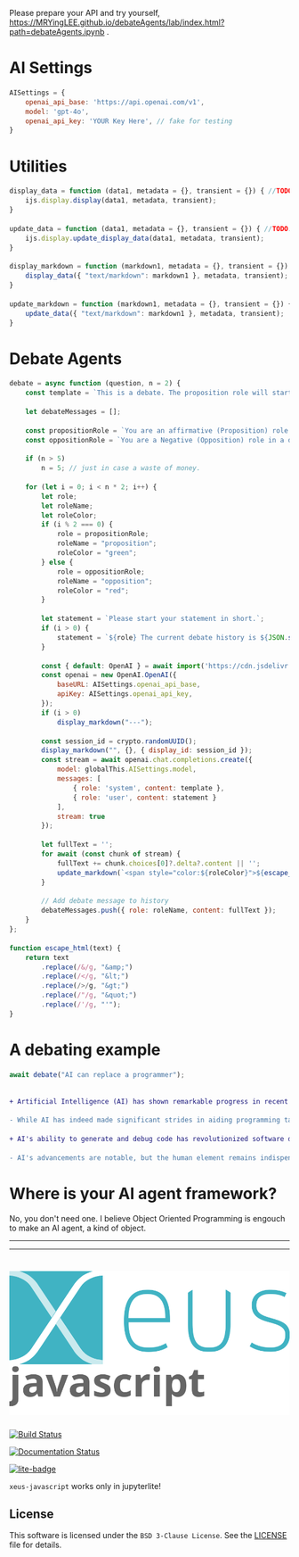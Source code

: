 Please prepare your API and try yourself, https://MRYingLEE.github.io/debateAgents/lab/index.html?path=debateAgents.ipynb .

# AI Settings

``` javascript
AISettings = {
    openai_api_base: 'https://api.openai.com/v1',
    model: 'gpt-4o',
    openai_api_key: 'YOUR Key Here', // fake for testing
}
```

# Utilities

``` javascript
display_data = function (data1, metadata = {}, transient = {}) { //TODO: to upgrade to Xeus 4
    ijs.display.display(data1, metadata, transient);
}

update_data = function (data1, metadata = {}, transient = {}) { //TODO: to upgrade to Xeus 4
    ijs.display.update_display_data(data1, metadata, transient);
}

display_markdown = function (markdown1, metadata = {}, transient = {}) {
    display_data({ "text/markdown": markdown1 }, metadata, transient);
}

update_markdown = function (markdown1, metadata = {}, transient = {}) {
    update_data({ "text/markdown": markdown1 }, metadata, transient);
}
```

# Debate Agents

``` javascript
debate = async function (question, n = 2) {
    const template = `This is a debate. The proposition role will start his/her statement at first. Then the opposition will argue. And then for the second run. My statement is ${question}`;

    let debateMessages = [];

    const propositionRole = `You are an affirmative (Proposition) role in a debate with me. Try to agree with me with supportive information.`;
    const oppositionRole = `You are a Negative (Opposition) role in a debate with me. Try to disagree with me.`;

    if (n > 5)
        n = 5; // just in case a waste of money.

    for (let i = 0; i < n * 2; i++) {
        let role;
        let roleName;
        let roleColor;
        if (i % 2 === 0) {
            role = propositionRole;
            roleName = "proposition";
            roleColor = "green";
        } else {
            role = oppositionRole;
            roleName = "opposition";
            roleColor = "red";
        }

        let statement = `Please start your statement in short.`;
        if (i > 0) {
            statement = `${role} The current debate history is ${JSON.stringify(debateMessages)}. Please respond in short.`;
        }

        const { default: OpenAI } = await import('https://cdn.jsdelivr.net/npm/openai@4.26.0/+esm');
        const openai = new OpenAI.OpenAI({
            baseURL: AISettings.openai_api_base,
            apiKey: AISettings.openai_api_key,
        });
        if (i > 0)
            display_markdown("---");

        const session_id = crypto.randomUUID();
        display_markdown("", {}, { display_id: session_id });
        const stream = await openai.chat.completions.create({
            model: globalThis.AISettings.model,
            messages: [
                { role: 'system', content: template },
                { role: 'user', content: statement }
            ],
            stream: true
        });

        let fullText = '';
        for await (const chunk of stream) {
            fullText += chunk.choices[0]?.delta?.content || '';
            update_markdown(`<span style="color:${roleColor}">${escape_html(fullText)}</span>`, {}, { display_id: session_id });
        }

        // Add debate message to history
        debateMessages.push({ role: roleName, content: fullText });
    }
};

function escape_html(text) {
    return text
        .replace(/&/g, "&amp;")
        .replace(/</g, "&lt;")
        .replace(/>/g, "&gt;")
        .replace(/"/g, "&quot;")
        .replace(/'/g, "'");
}
```



# A debating example

``` javascript
await debate("AI can replace a programmer");
```

```diff

+ Artificial Intelligence (AI) has shown remarkable progress in recent years, with advanced algorithms capable of performing tasks that once required human intelligence. AI can now write code, debug software, and even create entire applications. This advancement suggests that AI has the potential to replace human programmers. AI-driven tools such as GitHub Copilot and OpenAI Codex can generate code snippets based on natural language descriptions, significantly speeding up development time and reducing the need for human intervention. Moreover, AI can work tirelessly, quickly adapt to new programming languages, and improve itself over time, potentially achieving levels of efficiency and accuracy that human programmers may find difficult to match. Therefore, given the rapid advancement and capabilities of AI, it is plausible to argue that AI can replace human programmers in many aspects of software development.</span>

- While AI has indeed made significant strides in aiding programming tasks, it cannot fully replace human programmers. Complex software development requires context, creativity, and critical thinking—areas where humans excel and AI still falls short. Additionally, human oversight is essential for quality assurance, ethical considerations, and handling unexpected challenges that arise during development. AI can be a powerful tool to assist programmers, but it cannot replicate the nuanced problem-solving and innovative capacities that human programmers bring to the table.</span>

+ AI's ability to generate and debug code has revolutionized software development, significantly increasing efficiency and reducing the burden on human programmers. Tools like GitHub Copilot and OpenAI Codex exemplify how AI can handle routine tasks rapidly. While complex problem-solving and creativity remain human domains, AI's continuous learning capability means it can increasingly handle more sophisticated tasks. Consequently, in many aspects of software development, AI can indeed replace human programmers, complementing them in others, and driving overall productivity.</span>

- AI's advancements are notable, but the human element remains indispensable. Creativity, critical thinking, and contextual understanding are essential for complex software development—areas where AI still lacks. AI can assist but not replace the nuanced expertise and innovative problem-solving skills that human programmers offer. Human oversight is crucial for quality, ethical considerations, and addressing unforeseen challenges. AI tools enhance productivity but can't completely substitute human programmers.</span>
```

# Where is your AI agent framework?

No, you don\'t need one. I believe Object Oriented Programming is engouch to make an AI agent, a kind of object.


---
---

# ![xeus-javascript](docs/source/xeus-logo.svg)

[![Build Status](https://github.com/DerThorsten/xeus-javascript/actions/workflows/main.yml/badge.svg)](https://github.com/DerThorsten/xeus-javascript/actions/workflows/main.yml)

[![Documentation Status](http://readthedocs.org/projects/xeus-javascript/badge/?version=latest)](https://xeus-javascriptreadthedocs.io/en/latest/?badge=latest)

[![lite-badge](https://jupyterlite.rtfd.io/en/latest/_static/badge.svg)](https://jupyter-xeus.github.io/xeus-javascript/lab/index.html?path=xeus-javascript.ipynb)


`xeus-javascript`  works only in jupyterlite!


## License

This software is licensed under the `BSD 3-Clause License`. See the [LICENSE](LICENSE)
file for details.
